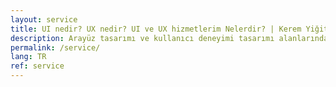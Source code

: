 ```yaml
---
layout: service
title: UI nedir? UX nedir? UI ve UX hizmetlerim Nelerdir? | Kerem Yiğit UX/UI Designer & UI Developer
description: Arayüz tasarımı ve kullanıcı deneyimi tasarımı alanlarında hizmetlerim nelerdir. Bu hizmetlerin fiyatları nelerdir?
permalink: /service/
lang: TR
ref: service
---
```

